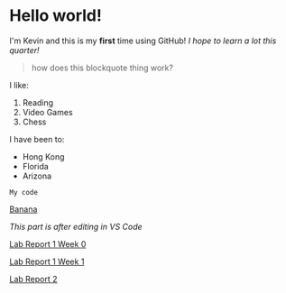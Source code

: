 # Hello world!
I'm Kevin and this is my **first** time using GitHub!
*I hope to learn a lot this quarter!*
> how does this blockquote thing work? 


I like:
1. Reading
2. Video Games
3. Chess

I have been to:
- Hong Kong
- Florida
- Arizona

`My code`

[Banana](https://glekko.github.io/cse15l-lab-reports/banana.html)

*This part is after editing in VS Code*

[Lab Report 1 Week 0](https://glekko.github.io/cse15l-lab-reports/lab-report-1-week-0.html)

[Lab Report 1 Week 1](https://glekko.github.io/cse15l-lab-reports/lab-report-1-week-1.html)

[Lab Report 2](https://glekko.github.io/cse15l-lab-reports/lab-report-2.html)